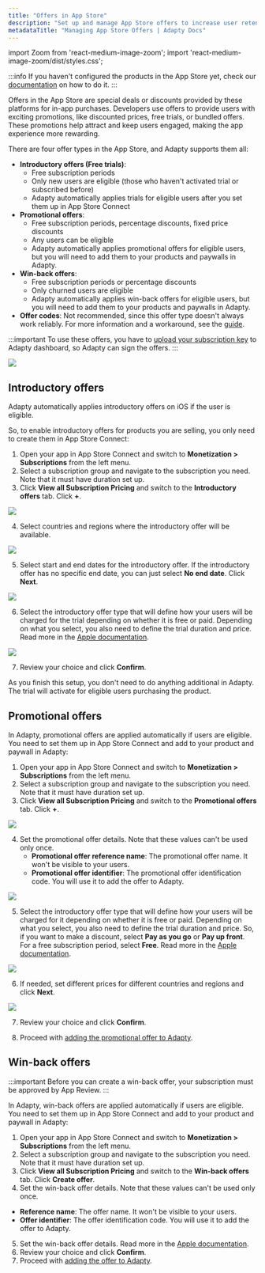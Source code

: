 ```yaml
---
title: "Offers in App Store"
description: "Set up and manage App Store offers to increase user retention."
metadataTitle: "Managing App Store Offers | Adapty Docs"
---
```


import Zoom from 'react-medium-image-zoom';
import 'react-medium-image-zoom/dist/styles.css';

:::info
If you haven't configured the products in the App Store yet, check our [documentation](app-store-products) on how to do it.
:::

Offers in the App Store are special deals or discounts provided by these platforms for in-app purchases. Developers use offers to provide users with exciting promotions, like discounted prices, free trials, or bundled offers. These promotions help attract and keep users engaged, making the app experience more rewarding. 

There are four offer types in the App Store, and Adapty supports them all:

- **Introductory offers (Free trials)**:
  - Free subscription periods
  - Only new users are eligible (those who haven't activated trial or subscribed before)
  - Adapty automatically applies trials for eligible users after you set them up in App Store Connect
- **Promotional offers**:
  - Free subscription periods, percentage discounts, fixed price discounts
  - Any users can be eligible
  - Adapty automatically applies promotional offers for eligible users, but you will need to add them to your products and paywalls in Adapty.
- **Win-back offers**:
  - Free subscription periods or percentage discounts
  - Only churned users are eligible
  - Adapty automatically applies win-back offers for eligible users, but you will need to add them to your products and paywalls in Adapty.
- **Offer codes**: Not recommended, since this offer type doesn't always work reliably. For more information and a workaround, see the [guide](https://adapty.io/docs/making-purchases#redeem-offer-code-in-ios).

:::important
To use these offers, you have to [upload your subscription key](app-store-connection-configuration#step-4-for-trials-and-special-offers--set-up-promotional-offers) to Adapty dashboard, so Adapty can sign the offers.
:::

<Zoom>
  <img src={require('./img/646799a-CleanShot_2023-07-25_at_15.14.112x.webp').default}
  style={{
    border: '1px solid #727272', /* border width and color */
    width: '700px', /* image width */
    display: 'block', /* for alignment */
    margin: '0 auto' /* center alignment */
  }}
/>
</Zoom>

## Introductory offers

Adapty automatically applies introductory offers on iOS if the user is eligible.

So, to enable introductory offers for products you are selling, you only need to create them in App Store Connect:

1. Open your app in App Store Connect and switch to **Monetization > Subscriptions** from the left menu.
2. Select a subscription group and navigate to the subscription you need. Note that it must have duration set up.
3. Click **View all Subscription Pricing** and switch to the **Introductory offers** tab. Click **+**.

<Zoom>
  <img src={require('./img/apple-intro-offer.webp').default}
  style={{
    border: '1px solid #727272', /* border width and color */
    width: '700px', /* image width */
    display: 'block', /* for alignment */
    margin: '0 auto' /* center alignment */
  }}
/>
</Zoom>

4. Select countries and regions where the introductory offer will be available.

<Zoom>
  <img src={require('./img/apple-countries-intro.webp').default}
  style={{
    border: '1px solid #727272', /* border width and color */
    width: '700px', /* image width */
    display: 'block', /* for alignment */
    margin: '0 auto' /* center alignment */
  }}
/>
</Zoom>

5. Select start and end dates for the introductory offer. If the introductory offer has no specific end date, you can just select **No end date**. Click **Next**.

<Zoom>
  <img src={require('./img/apple-dates-intro.webp').default}
  style={{
    border: '1px solid #727272', /* border width and color */
    width: '700px', /* image width */
    display: 'block', /* for alignment */
    margin: '0 auto' /* center alignment */
  }}
/>
</Zoom>

6. Select the introductory offer type that will define how your users will be charged for the trial depending on whether it is free or paid. Depending on what you select, you also need to define the trial duration and price. Read more in the [Apple documentation](https://developer.apple.com/help/app-store-connect/manage-subscriptions/set-up-introductory-offers-for-auto-renewable-subscriptions).

<Zoom>
  <img src={require('./img/apple-type-intro.webp').default}
  style={{
    border: '1px solid #727272', /* border width and color */
    width: '700px', /* image width */
    display: 'block', /* for alignment */
    margin: '0 auto' /* center alignment */
  }}
/>
</Zoom>

7. Review your choice and click **Confirm**. 

As you finish this setup, you don't need to do anything additional in Adapty. The trial will activate for eligible users purchasing the product.

## Promotional offers

In Adapty, promotional offers are applied automatically if users are eligible. You need to set them up in App Store Connect and add to your product and paywall in Adapty:

1. Open your app in App Store Connect and switch to **Monetization > Subscriptions** from the left menu.
2. Select a subscription group and navigate to the subscription you need. Note that it must have duration set up.
3. Click **View all Subscription Pricing** and switch to the **Promotional offers** tab. Click **+**.

<Zoom>
  <img src={require('./img/apple-promo-offer.webp').default}
  style={{
    border: '1px solid #727272', /* border width and color */
    width: '700px', /* image width */
    display: 'block', /* for alignment */
    margin: '0 auto' /* center alignment */
  }}
/>
</Zoom>

4. Set the promotional offer details. Note that these values can't be used only once.
   - **Promotional offer reference name**: The promotional offer name. It won't be visible to your users.
   - **Promotional offer identifier**: The promotional offer identification code. You will use it to add the offer to Adapty.

<Zoom>
  <img src={require('./img/apple-id-promo.webp').default}
  style={{
    border: '1px solid #727272', /* border width and color */
    width: '700px', /* image width */
    display: 'block', /* for alignment */
    margin: '0 auto' /* center alignment */
  }}
/>
</Zoom>

5. Select the introductory offer type that will define how your users will be charged for it depending on whether it is free or paid. Depending on what you select, you also need to define the trial duration and price. So, if you want to make a discount, select **Pay as you go** or **Pay up front**. For a free subscription period, select **Free**. Read more in the [Apple documentation](https://developer.apple.com/help/app-store-connect/manage-subscriptions/set-up-promotional-offers-for-auto-renewable-subscriptions).

<Zoom>
  <img src={require('./img/apple-type-promo.webp').default}
  style={{
    border: '1px solid #727272', /* border width and color */
    width: '700px', /* image width */
    display: 'block', /* for alignment */
    margin: '0 auto' /* center alignment */
  }}
/>
</Zoom>

6. If needed, set different prices for different countries and regions and click **Next**.

<Zoom>
  <img src={require('./img/apple-price-promo.webp').default}
  style={{
    border: '1px solid #727272', /* border width and color */
    width: '700px', /* image width */
    display: 'block', /* for alignment */
    margin: '0 auto' /* center alignment */
  }}
/>
</Zoom>

7. Review your choice and click **Confirm**.

8. Proceed with [adding the promotional offer to Adapty](create-offer).

## Win-back offers

:::important
Before you can create a win-back offer, your subscription must be approved by App Review. 
:::

In Adapty, win-back offers are applied automatically if users are eligible. You need to set them up in App Store Connect and add to your product and paywall in Adapty:

1. Open your app in App Store Connect and switch to **Monetization > Subscriptions** from the left menu.
2. Select a subscription group and navigate to the subscription you need. Note that it must have duration set up.
3. Click **View all Subscription Pricing** and switch to the **Win-back offers** tab. Click **Create offer**.
4. Set the win-back offer details. Note that these values can't be used only once.
  - **Reference name**: The offer name. It won't be visible to your users.
  - **Offer identifier**: The offer identification code. You will use it to add the offer to Adapty.
5. Set the win-back offer details. Read more in the [Apple documentation](https://developer.apple.com/help/app-store-connect/manage-subscriptions/set-up-win-back-offers/).
6. Review your choice and click **Confirm**.
7. Proceed with [adding the offer to Adapty](create-offer).